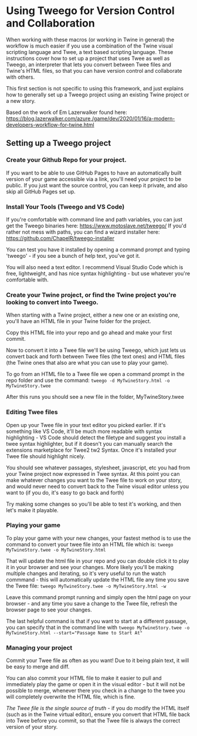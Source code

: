 # Using Tweego for Version Control and Collaboration
When working with these macros (or working in Twine in general) the workflow is much easier if you use a combination of the Twine visual scripting language and Twee, a text based scripting language.
These instructions cover how to set up a project that uses Twee as well as Tweego, an interpreter that lets you convert between Twee files and Twine's HTML files, so that you can have version control and collaborate with others.

This first section is not specific to using this framework, and just explains how to generally set up a Tweego project using an existing Twine project or a new story.

Based on the work of Em Lazerwalker found here: https://blog.lazerwalker.com/azure,/game/dev/2020/01/16/a-modern-developers-workflow-for-twine.html

## Setting up a Tweego project
### Create your Github Repo for your project. 
If you want to be able to use GitHub Pages to have an automatically built version of your game accessible via a link, you'll need your project to be public. If you just want the source control, you can keep it private, and also skip all GitHub Pages set up.

### Install Your Tools (Tweego and VS Code)
If you're comfortable with command line and path variables, you can just get the Tweego binaries here: https://www.motoslave.net/tweego/
If you'd rather not mess with paths, you can find a wizard installer here: https://github.com/ChapelR/tweego-installer

You can test you have it installed by opening a command prompt and typing 'tweego' - if you see a bunch of help text, you've got it.

You will also need a text editor. I recommend Visual Studio Code which is free, lightweight, and has nice syntax highlighting - but use whatever you're comfortable with.

### Create your Twine project, or find the Twine project you're looking to convert into Tweego. 
When starting with a Twine project, either a new one or an existing one, you'll have an HTML file in your Twine folder for the project.

Copy this HTML file into your repo and go ahead and make your first commit.

Now to convert it into a Twee file we'll be using Tweego, which just lets us convert back and forth between Twee files (the text ones) and HTML files (the Twine ones that also are what you can use to play your game). 

To go from an HTML file to a Twee file we open a command prompt in the repo folder and use the command:
`tweego -d MyTwineStory.html -o MyTwineStory.twee`

After this runs you should see a new file in the folder, MyTwineStory.twee

### Editing Twee files
Open up your Twee file in your text editor you picked earlier. If it's something like VS Code, it'll be much more readable with syntax highlighting - VS Code should detect the filetype and suggest you install a twee syntax highlighter, but if it doesn't you can manually search the extensions marketplace for Twee2 tw2 Syntax. Once it's installed your Twee file should highlight nicely.

You should see whatever passages, stylesheet, javascript, etc you had from your Twine project now expressed in Twee syntax. At this point you can make whatever changes you want to the Twee file to work on your story, and would never need to convert back to the Twine visual editor unless you want to (if you do, it's easy to go back and forth)

Try making some changes so you'll be able to test it's working, and then let's make it playable.

### Playing your game 
To play your game with your new changes, your fastest method is to use the command to convert your twee file into an HTML file which is:
`tweego MyTwineStory.twee -o MyTwineStory.html`

That will update the html file in your repo and you can double click it to play it in your browser and see your changes. More likely you'll be making multiple changes and iterating, so it's very useful to run the watch commmand - this will automatically update the HTML file any time you save the Twee file:
`tweego MyTwineStory.twee -o MyTwineStory.html -w`

Leave this command prompt running and simply open the html page on your browser - and any time you save a change to the Twee file, refresh the browser page to see your changes.

The last helpful command is that if you want to start at a different passage, you can specify that in the command line with
`tweego MyTwineStory.twee -o MyTwineStory.html --start="Passage Name to Start At"`

### Managing your project 
Commit your Twee file as often as you want! Due to it being plain text, it will be easy to merge and diff. 

You can also commit your HTML file to make it easier to pull and immediately play the game or open it in the visual editor - but it will not be possible to merge, whenever there you check in a change to the twee you will completely overwrite the HTML file, which is fine.

*The Twee file is the single source of truth* - if you do modify the HTML itself (such as in the Twine virtual editor), ensure you convert that HTML file back into Twee before you commit, so that the Twee file is always the correct version of your story.
